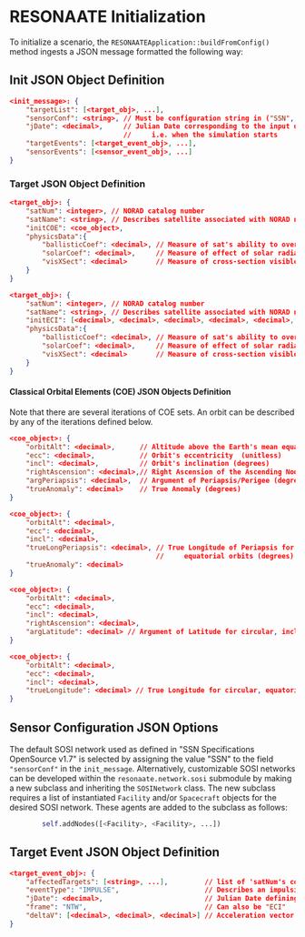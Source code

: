 # RESONAATE Initialization

To initialize a scenario, the `RESONAATEApplication::buildFromConfig()` method ingests a JSON message formatted the following way:

## Init JSON Object Definition

```json
<init_message>: {
    "targetList": [<target_obj>, ...],
    "sensorConf": <string>, // Must be configuration string in ("SSN", )
    "jDate": <decimal>,     // Julian Date corresponding to the input data; 
                            //     i.e. when the simulation starts
    "targetEvents": [<target_event_obj>, ...],
    "sensorEvents": [<sensor_event_obj>, ...]
}
```

### Target JSON Object Definition

```json
<target_obj>: {
    "satNum": <integer>, // NORAD catalog number
    "satName": <string>, // Describes satellite associated with NORAD number
    "initCOE": <coe_object>,
    "physicsData":{
        "ballisticCoef": <decimal>, // Measure of sat's ability to overcome air resistance in flight
        "solarCoef": <decimal>,     // Measure of effect of solar radiation on the sat
        "visXSect": <decimal>       // Measure of cross-section visible by sensors
    }
}

<target_obj>: {
    "satNum": <integer>, // NORAD catalog number
    "satName": <string>, // Describes satellite associated with NORAD number
    "initECI": [<decimal>, <decimal>, <decimal>, <decimal>, <decimal>, <decimal>],
    "physicsData":{
        "ballisticCoef": <decimal>, // Measure of sat's ability to overcome air resistance in flight
        "solarCoef": <decimal>,     // Measure of effect of solar radiation on the sat
        "visXSect": <decimal>       // Measure of cross-section visible by sensors
    }
}
```

#### Classical Orbital Elements (COE) JSON Objects Definition

Note that there are several iterations of COE sets.
An orbit can be described by any of the iterations defined below.

```json
<coe_object>: {
    "orbitAlt": <decimal>,      // Altitude above the Earth's mean equatorial radius (kilometers)
    "ecc": <decimal>,           // Orbit's eccentricity  (unitless)
    "incl": <decimal>,          // Orbit's inclination (degrees)
    "rightAscension": <decimal>,// Right Ascension of the Ascending Node (degrees)
    "argPeriapsis": <decimal>,  // Argument of Periapsis/Perigee (degrees)
    "trueAnomaly": <decimal>    // True Anomaly (degrees)
}

<coe_object>: {
    "orbitAlt": <decimal>,
    "ecc": <decimal>,
    "incl": <decimal>,
    "trueLongPeriapsis": <decimal>, // True Longitude of Periapsis for eccentric, 
                                    //     equatorial orbits (degrees)
    "trueAnomaly": <decimal>
}

<coe_object>: {
    "orbitAlt": <decimal>,
    "ecc": <decimal>,
    "incl": <decimal>,
    "rightAscension": <decimal>,
    "argLatitude": <decimal> // Argument of Latitude for circular, inclined orbits (degrees)
}

<coe_object>: {
    "orbitAlt": <decimal>,
    "ecc": <decimal>,
    "incl": <decimal>,
    "trueLongitude": <decimal> // True Longitude for circular, equatorial orbits (degrees)
}
```

## Sensor Configuration JSON Options

The default SOSI network used as defined in "SSN Specifications OpenSource v1.7" is selected by assigning the value "SSN" to the field `"sensorConf"` in the `init_message`. 
Alternatively, customizable SOSI networks can be developed within the `resonaate.network.sosi` submodule by making a new subclass and inheriting the `SOSINetwork` class. 
The new subclass requires a list of instantiated `Facility` and/or `Spacecraft` objects for the desired SOSI network. 
These agents are added to the subclass as follows:

```Python
        self.addNodes([<Facility>, <Facility>, ...])
```

## Target Event JSON Object Definition

```json
<target_event_obj>: {
    "affectedTargets": [<string>, ...],         // list of 'satNum's corresponding to targets
    "eventType": "IMPULSE",                     // Describes an impulsive maneuver
    "jDate": <decimal>,                         // Julian Date defining when the maneuver takes place
    "frame": "NTW",                             // Can also be "ECI"
    "deltaV": [<decimal>, <decimal>, <decimal>] // Acceleration vector of impulse
}
```